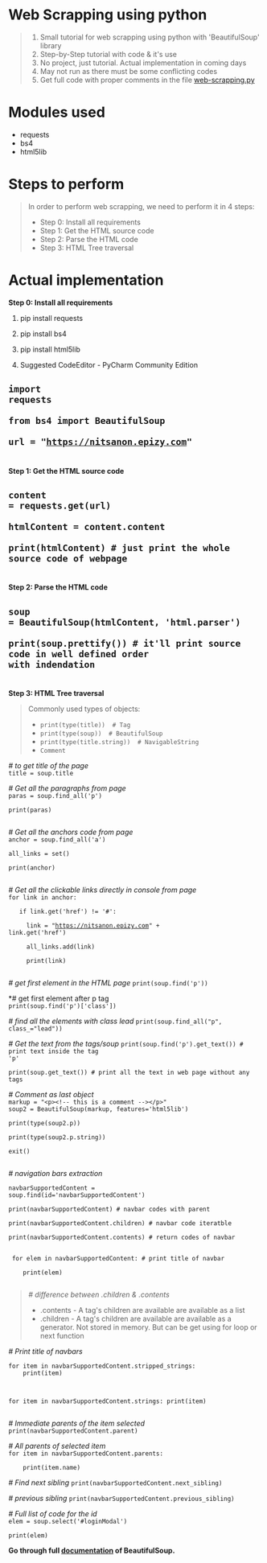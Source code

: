 # Web Scrapping using python

> 1. Small tutorial for web scrapping using python with 'BeautifulSoup' library  
> 2. Step-by-Step tutorial with code & it's use  
> 3. No project, just tutorial. Actual implementation in coming days  
> 4. May not run as there must be some conflicting codes
> 5. Get full code with proper comments in the file [web-scrapping.py]()

# Modules used

- requests
- bs4 
- html5lib

# Steps to perform

> In order to perform web scrapping, we need to perform it in 4 steps:
> - Step 0: Install all requirements
> - Step 1: Get the HTML source code
> - Step 2: Parse the HTML code
> - Step 3: HTML Tree traversal

# Actual implementation

**Step 0: Install all requirements**

1. pip install requests  
2. pip install bs4  
3. pip install html5lib

4. Suggested CodeEditor - PyCharm Community Edition  

<code>import requests  
from bs4 import BeautifulSoup  
url = "https://nitsanon.epizy.com"  
</code>  
---
**Step 1: Get the HTML source code**

<code>content = requests.get(url)  
htmlContent = content.content    
print(htmlContent)   # just print the whole source code of webpage    
</code>
---
**Step 2: Parse the HTML code**

<code>soup = BeautifulSoup(htmlContent, 'html.parser')    
print(soup.prettify())  # it'll print source code in well defined order with indendation    
</code>
---
**Step 3: HTML Tree traversal**

> Commonly used types of objects:  
>  - `print(type(title))  # Tag`  
>  - `print(type(soup))  # BeautifulSoup`  
>  - `print(type(title.string))  # NavigableString`  
>  - `Comment`

*# to get title of the page*  
`title = soup.title`  

*# Get all the paragraphs from page*  
<code>paras = soup.find_all('p')    
print(paras)  
</code>

*# Get all the anchors code from page*  
<code>anchor = soup.find_all('a')    
all_links = set()    
print(anchor)  
</code>

*# Get all the clickable links directly in console from page*  
<code>for link in anchor:  
     &nbsp;&nbsp;&nbsp;if link.get('href') != '#':  
         &nbsp;&nbsp;&nbsp;&nbsp;&nbsp;link = "https://nitsanon.epizy.com" + link.get('href')  
         &nbsp;&nbsp;&nbsp;&nbsp;&nbsp;all_links.add(link)  
         &nbsp;&nbsp;&nbsp;&nbsp;&nbsp;print(link)  
</code>

*# get first element in the HTML page*
<code>print(soup.find('p'))</code>  

*# get first element after p tag  
<code>print(soup.find('p')['class'])</code>


*# find all the elements with class lead*
<code>print(soup.find_all("p", class_="lead"))</code>


*# Get the text from the tags/soup*
<code>print(soup.find('p').get_text())  # print text inside the tag 'p'  
print(soup.get_text())  # print all the text in web page without any tags</code>

*# Comment as last object*  
`markup = "<p><!-- this is a comment --></p>"`  
<code>soup2 = BeautifulSoup(markup, features='html5lib')  
print(type(soup2.p))  
print(type(soup2.p.string))  
exit()  
</code>

*# navigation bars extraction*  

<code>navbarSupportedContent = soup.find(id='navbarSupportedContent')  
print(navbarSupportedContent) # navbar codes with parent  
print(navbarSupportedContent.children) # navbar code iteratble  
print(navbarSupportedContent.contents) # return codes of navbar  
<br>
for elem in navbarSupportedContent: # print title of navbar  
     &nbsp;&nbsp;&nbsp;&nbsp;print(elem)  
</code>

> *# difference between .children & .contents*  
> 
> -  .contents - A tag's children are available are available as a list  
> -  .children - A tag's children are available are available as a generator. Not stored in memory. But can be get using for loop or next function  

*# Print title of navbars*

<code>for item in navbarSupportedContent.stripped_strings:
&nbsp;&nbsp;&nbsp;&nbsp;print(item)  

for item in navbarSupportedContent.strings:
     print(item)  
</code>

*# Immediate parents of the item selected*
<code>print(navbarSupportedContent.parent)</code>


*# All parents of selected item*  
<code>for item in navbarSupportedContent.parents:  
&nbsp;&nbsp;&nbsp;&nbsp;print(item.name)
</code>

*# Find next sibling*
`print(navbarSupportedContent.next_sibling)`  


*# previous sibling*
`print(navbarSupportedContent.previous_sibling)`  


*# Full list of code for the id*  
<code>elem = soup.select('#loginModal')  
print(elem)
</code>

**Go through full [documentation](https://www.crummy.com/software/BeautifulSoup/bs4/doc/) of BeautifulSoup.**















